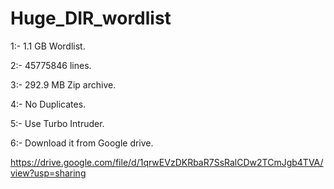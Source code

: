 # Huge_DIR_wordlist

1:- 1.1 GB Wordlist.

2:- 45775846 lines.

3:- 292.9 MB Zip archive.

4:- No Duplicates.

5:- Use Turbo Intruder.

6:- Download it from Google drive.

https://drive.google.com/file/d/1qrwEVzDKRbaR7SsRalCDw2TCmJgb4TVA/view?usp=sharing



